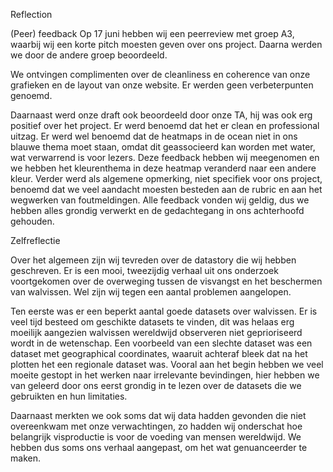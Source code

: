 Reflection

(Peer) feedback
Op 17 juni hebben wij een peerreview met groep A3, waarbij wij een korte pitch moesten geven over ons project. Daarna werden we door de andere groep beoordeeld.

We ontvingen complimenten over de cleanliness en coherence van onze grafieken en de layout van onze website. Er werden geen verbeterpunten genoemd.

Daarnaast werd onze draft ook beoordeeld door onze TA, hij was ook erg positief over het project. Er werd benoemd dat het er clean en professional uitzag. Er werd wel benoemd dat de heatmaps in de ocean niet in ons blauwe thema moet staan, omdat dit geassocieerd kan worden met water, wat verwarrend is voor lezers. Deze feedback hebben wij meegenomen en we hebben het kleurenthema in deze heatmap veranderd naar een andere kleur. Verder werd als algemene opmerking, niet specifiek voor ons project, benoemd dat we veel aandacht moesten besteden aan de rubric en aan het wegwerken van foutmeldingen. Alle feedback vonden wij geldig, dus we hebben alles grondig verwerkt en de gedachtegang in ons achterhoofd gehouden.

Zelfreflectie

Over het algemeen zijn wij tevreden over de datastory die wij hebben geschreven. Er is een mooi, tweezijdig verhaal uit ons onderzoek voortgekomen over de overweging tussen de visvangst en het beschermen van walvissen. Wel zijn wij tegen een aantal problemen aangelopen.

Ten eerste was er een beperkt aantal goede datasets over walvissen. Er is veel tijd besteed om geschikte datasets te vinden, dit was helaas erg moeilijk aangezien walvissen wereldwijd observeren niet geprioriseerd wordt in de wetenschap. Een voorbeeld van een slechte dataset was een dataset met geographical coordinates, waaruit achteraf bleek dat na het plotten het een regionale dataset was. Vooral aan het begin hebben we veel moeite gestopt in het werken naar irrelevante bevindingen, hier hebben we van geleerd door ons eerst grondig in te lezen over de datasets die we gebruikten en hun limitaties. 

Daarnaast merkten we ook soms dat wij data hadden gevonden die niet overeenkwam met onze verwachtingen, zo hadden wij onderschat hoe belangrijk visproductie is voor de voeding van mensen wereldwijd. We hebben dus soms ons verhaal aangepast, om het wat genuanceerder te maken.



